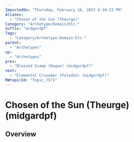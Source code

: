 ```yaml
---
ImportedOn: "Thursday, February 16, 2023 6:10:23 PM"
Aliases:
  - "Chosen of the Sun (Theurge)"
Category: "Archetype/Domain/Etc."
Suffix: "midgardpf"
Tags:
  - "Category/Archetype-Domain-Etc-"
parent:
  - "Archetypes"
up:
  - "Archetypes"
prev:
  - "Blessed Scamp (Rogue) (midgardpf)"
next:
  - "Elemental Crusader (Paladin) (midgardpf)"
RWtopicId: "Topic_7571"
---
```

# Chosen of the Sun (Theurge) (midgardpf)
## Overview
